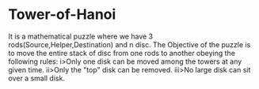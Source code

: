 # Tower-of-Hanoi
It is a mathematical puzzle where we have 3 rods(Source,Helper,Destination) and n disc.
The Objective of the puzzle is to move the entire stack of disc from one rods to another obeying the following rules:
    i>Only one disk can be moved among the towers at any given time.
   ii>Only the "top" disk can be removed.
  iii>No large disk can sit over a small disk.
  
